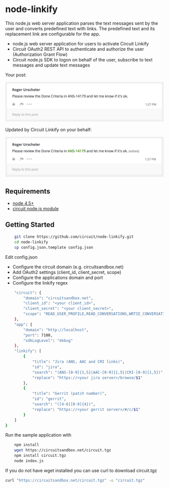# node-linkify

This node.js web server application parses the text messages sent by the user and converts predefined text with links. The predefined text and its replacement link are configurable for the app.

* node.js web server application for users to activate Circuit Linkify
* Circuit OAuth2 REST API to authenticate and authorize the user (Authorization Grant Flow)
* Circuit node.js SDK to logon on behalf of the user, subscribe to text messages and update text messages

Your post:

<img src="public/before.jpg" width="600px">

Updated by Circuit Linkify on your behalf:

<img src="public/after.jpg" width="600px">


## Requirements
* [node 4.5+](http://nodejs.org/download/)
* [circuit node.js module](https://circuitsandbox.net/sdk/)

## Getting Started

```bash
    git clone https://github.com/circuit/node-linkify.git
    cd node-linkify
    cp config.json.template config.json
```

Edit config.json
* Configure the circuit domain (e.g. circuitsandbox.net)
* Add OAuth2 settings (client_id, client_secret, scope)
* Configure the applications domain and port
* Configure the linkify regex

```bash
    "circuit": {
        "domain": "circuitsandbox.net",
        "client_id": "<your client_id>",
        "client_secret": "<your client_secret>",
        "scope": "READ_USER_PROFILE,READ_CONVERSATIONS,WRTIE_CONVERSATIONS"
    },
    "app": {
        "domain": "http://localhost",
        "port": 7100,
        "sdkLogLevel": "debug"
    },
    "linkify": [
        {
            "title": "Jira (ANS, AAC and CRI links)",
            "id": "jira",
            "search": "(ANS-[0-9]{1,5}|AAC-[0-9]{1,5}|CRI-[0-9]{1,5})",
            "replace": "https://<your jira server>/browse/$1"
        },
        {
            "title": "Gerrit (patch number)",
            "id": "gerrit",
            "search": "([4-6][0-9]{4})",
            "replace": "https://<your gerrit server>/#/c/$1"
        }
    ]
}
``` 
 
Run the sample application with 
 
```bash
    npm install
    wget https://circuitsandbox.net/circuit.tgz
    npm install circuit.tgz
    node index.js
``` 

 If you do not have wget installed you can use curl to download circuit.tgz
```bash
curl "https://circuitsandbox.net/circuit.tgz" -o "circuit.tgz"
``` 

